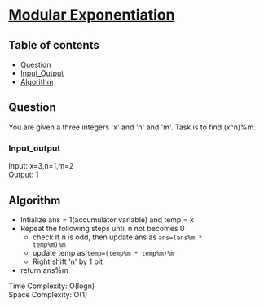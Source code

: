 # [Modular Exponentiation](https://www.codingninjas.com/codestudio/problems/modular-exponentiation_8230803?challengeSlug=striver-sde-challenge&leftPanelTab=1)

## Table of contents

- [Question](#question)
- [Input_Output](#input_output)
- [Algorithm](#algorithm)

## Question
You are given a three integers 'x' and 'n' and 'm'. Task is to find (x^n)%m.

### Input_output
Input: x=3,n=1,m=2 </br>
Output: 1

## Algorithm
- Intialize ans = 1(accumulator variable) and temp = x
- Repeat the following steps until n not becomes 0
    - check if n is odd, then update ans as <code>ans=(ans%m * temp%m)%m</code>
    - update temp as <code>temp=(temp%m * temp%m)%m</code>
    - Right shift 'n' by 1 bit
- return ans%m

Time Complexity: O(logn)</br>
Space Complexity: O(1)

